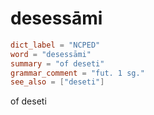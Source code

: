 # desessāmi

``` toml
dict_label = "NCPED"
word = "desessāmi"
summary = "of deseti"
grammar_comment = "fut. 1 sg."
see_also = ["deseti"]
```

of deseti

